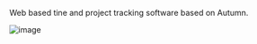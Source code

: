 Web based tine and project tracking software based on Autumn. 

![image](https://github.com/Fingolfin7/AutumnWeb/assets/63872314/d04be761-f826-4346-a207-bded54d3db60)


